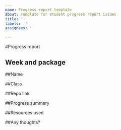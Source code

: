 ```yaml
---
name: Progress report template
about: Template for student progress report issues
title: ''
labels: ''
assignees: ''

---
```


#Progress report

## Week and package

##Name

##Class

##Repo link

##Progress summary

##Resources used

##Any thoughts?

